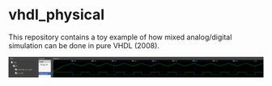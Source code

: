 # vhdl_physical

This repository contains a toy example of how mixed analog/digital simulation can be done in pure VHDL (2008).

![Screenshot](grab.png)
